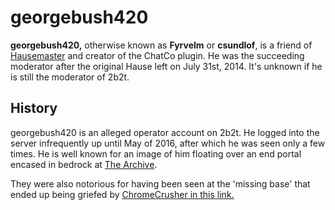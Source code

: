 # georgebush420

**georgebush420,** otherwise known as **Fyrvelm** or **csundlof**, is a friend of [Hausemaster](https://2b2t.miraheze.org/wiki/Hausemaster) and creator of the ChatCo plugin. He was the succeeding moderator after the original Hause left on July 31st, 2014. It's unknown if he is still the moderator of 2b2t.

## History
georgebush420 is an alleged operator account on 2b2t. He logged into the server infrequently up until May of 2016, after which he was seen only a few times. He is well known for an image of him floating over an end portal encased in bedrock at [The Archive](https://2b2t.miraheze.org/wiki/The_Archive).

They were also notorious for having been seen at the 'missing base' that ended up being griefed by [ChromeCrusher in this link.](https://www.youtube.com/watch?v=pUcMEE3OCy4)